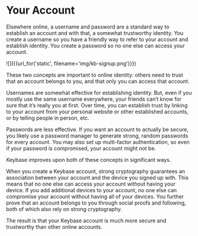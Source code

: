 # Your Account

Elsewhere online, a username and password are a standard way to establish an account and with that, a somewhat trustworthy identity. You create a username so you have a friendly way to refer to your account and establish identity. You create a password so no one else can access your account.

![]({{url_for('static', filename='img/kb-signup.png')}})

These two concepts are important to online identity: others need to trust that an account belongs to you, and that only you can access that account.

Usernames are somewhat effective for establishing identity. But, even if you mostly use the same username everywhere, your friends can’t know for sure that it’s really you at first. Over time, you can establish trust by linking to your account from your personal website or other established accounts, or by telling people in person, etc.

Passwords are less effective. If you want an account to actually be secure, you likely use a password manager to generate strong, random passwords for every account. You may also set up multi-factor authentication, so even if your password is compromised, your account might not be.

Keybase improves upon both of these concepts in significant ways.

When you create a Keybase account, strong cryptography guarantees an association between your account and the device you signed up with. This means that no one else can access your account without having your device. If you add additional devices to your account, no one else can compromise your account without having all of your devices. You further prove that an account belongs to you through social proofs and following, both of which also rely on strong cryptography.

The result is that your Keybase account is much more secure and trustworthy than other online accounts.
